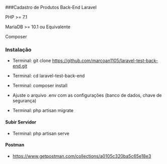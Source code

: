 ###Cadastro de Produtos Back-End Laravel

PHP >= 7.1

MariaDB >= 10.1 ou Equivalente 

Composer

### Instalação

- Terminal: git clone https://github.com/marcoan1105/laravel-test-back-end.git

- Terminal: cd laravel-test-back-end

- Terminal: composer install

- Ajuste o arquivo .env com as configurações (banco de dados, chave de segurança)

- Terminal: php artisan migrate

#### Subir Servidor
 - Terminal: php artisan serve

#### Postman
  - https://www.getpostman.com/collections/a0105c320ba5c65e18e3
